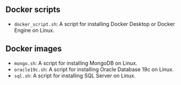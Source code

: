 ## Docker scripts

- `docker_script.sh`: A script for installing Docker Desktop or Docker Engine on Linux.

## Docker images

- `mongo.sh`: A script for installing MongoDB on Linux.
- `oracle19c.sh`: A script for installing Oracle Database 19c on Linux.
- `sql.sh`: A script for installing SQL Server on Linux.
